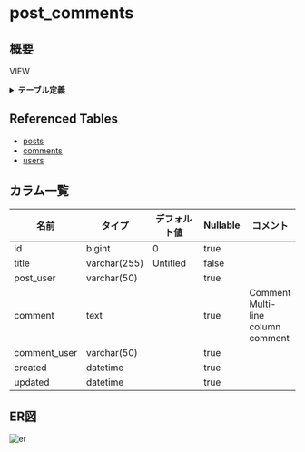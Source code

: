 # post_comments

## 概要

VIEW

<details>
<summary><strong>テーブル定義</strong></summary>

```sql
CREATE VIEW post_comments AS (select `c`.`id` AS `id`,`p`.`title` AS `title`,`u2`.`username` AS `post_user`,`c`.`comment` AS `comment`,`u2`.`username` AS `comment_user`,`c`.`created` AS `created`,`c`.`updated` AS `updated` from (((`testdb`.`posts` `p` left join `testdb`.`comments` `c` on((`p`.`id` = `c`.`post_id`))) left join `testdb`.`users` `u` on((`u`.`id` = `p`.`user_id`))) left join `testdb`.`users` `u2` on((`u2`.`id` = `c`.`user_id`))))
```

</details>

## Referenced Tables

- [posts](posts.md)
- [comments](comments.md)
- [users](users.md)

## カラム一覧

| 名前           | タイプ          | デフォルト値       | Nullable | コメント                                       |
| ------------ | ------------ | ------------ | -------- | ------------------------------------------ |
| id           | bigint       | 0            | true     |                                            |
| title        | varchar(255) | Untitled     | false    |                                            |
| post_user    | varchar(50)  |              | true     |                                            |
| comment      | text         |              | true     | Comment<br>Multi-line<br>column<br>comment |
| comment_user | varchar(50)  |              | true     |                                            |
| created      | datetime     |              | true     |                                            |
| updated      | datetime     |              | true     |                                            |

## ER図

![er](post_comments.svg)
